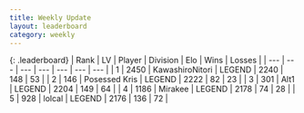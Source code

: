 ```yaml
---
title: Weekly Update
layout: leaderboard
category: weekly
---
```


{: .leaderboard}
| Rank | LV | Player | Division | Elo | Wins | Losses |
| --- | --- | --- | --- | --- | --- | --- |
| <span data-change="4">1</span> | 2450 | <span title="ID: 164871">KawashiroNitori</span> | LEGEND | <span data-change="96">2240</span> | <span data-change="33">148</span> | <span data-change="5">53</span> |
| <span data-change="8">2</span> | 146 | <span title="ID: 402846">Posessed Kris</span> | LEGEND | <span data-change="111">2222</span> | <span data-change="26">82</span> | <span data-change="3">23</span> |
| <span data-change="-1">3</span> | 301 | <span title="ID: 443550">Alt1</span> | LEGEND | <span data-change="52">2204</span> | <span data-change="12">149</span> | <span data-change="1">64</span> |
| <span data-change="3">4</span> | 1186 | <span title="ID: 416373">Mirakee</span> | LEGEND | <span data-change="50">2178</span> | <span data-change="26">74</span> | <span data-change="11">28</span> |
| <span data-change="31">5</span> | 928 | <span title="ID: 487583">lolcal</span> | LEGEND | <span data-change="157">2176</span> | <span data-change="53">136</span> | <span data-change="15">72</span> |